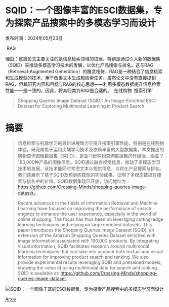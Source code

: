# SQID：一个图像丰富的ESCI数据集，专为探索产品搜索中的多模态学习而设计

发布时间：2024年05月23日

`RAG

理由：这篇论文主要关注的是信息检索领域的进展，特别是通过引入新的数据集（SQID）来推动多模态学习技术的发展，以优化产品搜索与排名。这与RAG（Retrieval-Augmented Generation）的概念相符，RAG是一种结合了信息检索和生成模型的技术，用于改善文本生成和检索任务。虽然论文中没有直接提到RAG，但其研究内容和目标与RAG的核心思想——利用多模态数据提升信息检索性能——是一致的。因此，将其归类为RAG是合适的。` `在线购物` `搜索引擎`

> Shopping Queries Image Dataset (SQID): An Image-Enriched ESCI Dataset for Exploring Multimodal Learning in Product Search

# 摘要

> 信息检索与机器学习的最新进展致力于提升搜索引擎性能，特别是在线购物体验。研究聚焦于运用尖端学习技术及依赖丰富的大型数据集。本文推出的购物查询图像数据集（SQID），是亚马逊购物查询数据集的升级版，涵盖了190,000种产品的图像信息。SQID通过融合视觉信息，推动了多模态学习技术的发展，该技术能同时考虑文本与视觉信息，以优化产品搜索与排名。我们还展示了基于SQID及预训练模型的实验成果，证明了多模态数据在搜索与排名中的价值。SQID数据集现已开放，访问地址为：https://github.com/Crossing-Minds/shopping-queries-image-dataset。

> Recent advances in the fields of Information Retrieval and Machine Learning have focused on improving the performance of search engines to enhance the user experience, especially in the world of online shopping. The focus has thus been on leveraging cutting-edge learning techniques and relying on large enriched datasets. This paper introduces the Shopping Queries Image Dataset (SQID), an extension of the Amazon Shopping Queries Dataset enriched with image information associated with 190,000 products. By integrating visual information, SQID facilitates research around multimodal learning techniques that can take into account both textual and visual information for improving product search and ranking. We also provide experimental results leveraging SQID and pretrained models, showing the value of using multimodal data for search and ranking. SQID is available at: https://github.com/Crossing-Minds/shopping-queries-image-dataset.

![SQID：一个图像丰富的ESCI数据集，专为探索产品搜索中的多模态学习而设计](../../../paper_images/2405.15190/ndcg.png)

[Arxiv](https://arxiv.org/abs/2405.15190)